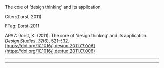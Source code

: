 The core of ‘design thinking’ and its application



Citer:(Dorst, 2011)

FTag: Dorst-2011

APA7: Dorst, K. (2011). The core of ‘design thinking’ and its application. _Design Studies_, _32_(6), 521–532. [https://doi.org/10.1016/j.destud.2011.07.006](https://doi.org/10.1016/j.destud.2011.07.006)






----

----

